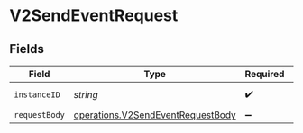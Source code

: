 # V2SendEventRequest


## Fields

| Field                                                                                         | Type                                                                                          | Required                                                                                      | Description                                                                                   | Example                                                                                       |
| --------------------------------------------------------------------------------------------- | --------------------------------------------------------------------------------------------- | --------------------------------------------------------------------------------------------- | --------------------------------------------------------------------------------------------- | --------------------------------------------------------------------------------------------- |
| `instanceID`                                                                                  | *string*                                                                                      | :heavy_check_mark:                                                                            | The instance id                                                                               | xxx                                                                                           |
| `requestBody`                                                                                 | [operations.V2SendEventRequestBody](../../../sdk/models/operations/v2sendeventrequestbody.md) | :heavy_minus_sign:                                                                            | N/A                                                                                           |                                                                                               |